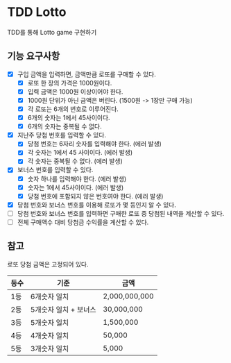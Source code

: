 # TDD Lotto

TDD를 통해 Lotto game 구현하기

## 기능 요구사항

* [x] 구입 금액을 입력하면, 금액만큼 로또를 구매할 수 있다.
  * [x] 로또 한 장의 가격은 1000원이다.
  * [x] 입력 금액은 1000원 이상이어야 한다.
  * [x] 1000원 단위가 아닌 금액은 버린다. (1500원 -> 1장만 구매 가능)
  * [x] 각 로또는 6개의 번호로 이루어진다.
  * [x] 6개의 숫자는 1에서 45사이이다.
  * [x] 6개의 숫자는 중복될 수 없다.
* [x] 지난주 당첨 번호를 입력할 수 있다.
  * [x] 당첨 번호는 6자리 숫자를 입력해야 한다. (에러 발생)
  * [x] 각 숫자는 1에서 45 사이이다. (에러 발생)
  * [x] 각 숫자는 중복될 수 없다. (에러 발생)
* [x] 보너스 번호를 입력할 수 있다.
  * [x] 숫자 하나를 입력해야 한다. (에러 발생)
  * [x] 숫자는 1에서 45사이이다. (에러 발생)
  * [x] 당첨 번호에 포함되지 않은 번호여야 한다. (에러 발생)
* [x] 당첨 번호와 보너스 번호를 이용해 로또가 몇 등인지 알 수 있다.
* [ ] 당첨 번호와 보너스 번호를 입력하면 구매한 로또 중 당첨된 내역을 계산할 수 있다.
* [ ] 전체 구매액수 대비 당첨금 수익률을 계산할 수 있다.

## 참고

로또 당첨 금액은 고정되어 있다.

|등수|기준|금액|
|---|---|---|
|1등|6개숫자 일치|2,000,000,000|
|2등|5개숫자 일치 + 보너스|30,000,000|
|3등|5개숫자 일치|1,500,000|
|4등|4개숫자 일치|50,000|
|5등|3개숫자 일치|5,000|
